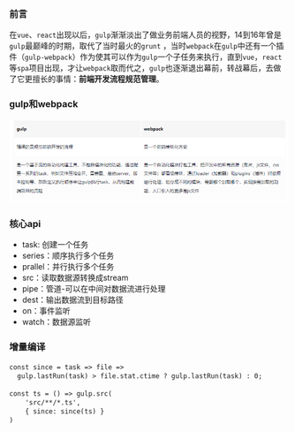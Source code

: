 ### 前言

在`vue`、`react`出现以后，`gulp`渐渐淡出了做业务前端人员的视野，14到16年曾是`gulp`最巅峰的时期，取代了当时最火的`grunt` ，当时`webpack`在`gulp`中还有一个插件（`gulp-webpack`）作为使其可以作为`gulp`️一个子任务来执行，直到`vue`，`react`等`spa`项目出现，才让`webpack`取而代之，`gulp`也逐渐退出幕前，转战幕后，去做了它更擅长的事情：**前端开发流程规范管理**。



### gulp和webpack

![image-20231213165253885](../image/glup/image-20231213165253885.png)



### 核心api

- task: 创建一个任务
- series：顺序执行多个任务
- prallel：并行执行多个任务
- src：读取数据源转换成stream
- pipe：管道-可以在中间对数据流进行处理
- dest：输出数据流到目标路径
- on：事件监听
- watch：数据源监听



### 增量编译

```
const since = task => file =>
  gulp.lastRun(task) > file.stat.ctime ? gulp.lastRun(task) : 0;

const ts = () => gulp.src(
    'src/**/*.ts',
    { since: since(ts) }
)
```

